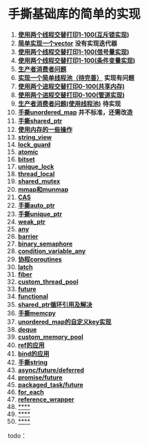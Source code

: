 # 手撕基础库的简单的实现

1. [**使用两个线程交替打印1-100(互斥锁实现)**](./手撕/使用两个线程交替打印1-100(互斥锁实现).cpp)
2. [**简单实现一个vector**](./手撕/my_vector.h) **没有实现迭代器**
3. [**使用两个线程交替打印1-100(信号量实现)**](./手撕/使用两个线程交替打印1-100(信号量实现).cpp)
4. [**使用两个线程交替打印1-100(条件变量实现)**](./手撕/使用两个线程交替打印1-100(条件变量实现).cpp)
5. [**生产者消费者问题**](./手撕/生产者消费者问题.cpp)
6. [**实现一个简单线程池（待完善）**](./手撕/my_thread_pool.h)  **实现有问题**
7. [**使用两个进程交替打印0-100(共享内存)**](./手撕/使用两个进程交替打印0-100(共享内存).cpp)
8. [**使用两个进程交替打印0-100(管道实现)**](./手撕/使用两个进程交替打印0-100(管道实现).cpp)
9. [**生产者消费者问题(使用线程池)**](./手撕/生产者消费者问题(使用线程池).cpp)  **待实现**
10. [**手撕unordered_map**](./手撕/my_unordered_map.cpp)    **并不标准，还需改造**
11. [**手撕shared_ptr**](./手撕/my_shared_ptr.h)
12. [**使用内存的一些操作**](./手撕/mem.md)
13. [**string_view**](./手撕/string_view.md) 
14. [**lock_guard**](./手撕/lock_guard.cpp) 
15. [**atomic**](./手撕/atomic.md) 
16. [**bitset**](./手撕/bitset.md) 
17. [**unique_lock**](./手撕/unique_lock.md)
18. [**thread_local**](./手撕/thread_local.md)
19. [**shared_mutex**](./手撕/shared_mutex.md)
20. [**mmap和munmap**](./手撕/mmap和munmap.md)
21. [**CAS**](./手撕/CAS.md)
22. [**手撕auto_ptr**](./手撕/AutoPtr.cpp)
23. [**手撕unique_ptr**](./手撕/UniquePtr.cpp)
24. [**weak_ptr**](./手撕/WeakPtr.md)
25. [**any**](./手撕/any.md)
26. [**barrier**](./手撕/barrier.md)
27. [**binary_semaphore**](./手撕/binary_semaphore.md)
28. [**condition_variable_any**](./手撕/condition_variable_any.md)
29. [**协程coroutines**](./手撕/coroutines.md)
30. [**latch**](./手撕/latch.md)
31. [**fiber**](./手撕/fiber.md)
32. [**custom_thread_pool**](./手撕/custom_thread_pool.hpp)
33. [**future**](./手撕/future.md)
34. [**functional**](./手撕/functional.md)
35. [**shared_ptr循环引用及解决**](./手撕/shared_weak.md)
36. [**手撕memcpy**](./手撕/memcpy.cpp)
37. [**unordered_map的自定义key实现**](./手撕/unordered_map的自定义key实现.cpp)
38. [**deque**](./手撕/deque.cpp)
39. [**custom_memory_pool**](./手撕/custom_memory_pool.cpp)
40. [**ref的应用**](./手撕/ref.md)
41. [**bind的应用**](./手撕/bind.md)
42. [**手撕string**](./手撕/MyString.h)
43. [**async/future/deferred**](./手撕/async.md)
44. [**promise/future**](./手撕/promise.md)
45. [**packaged_task/future**](./手撕/packaged_task.md)
46. [**for_each**](./手撕/for_each.md)
47. [**reference_wrapper**](./手撕/reference_wrapper.md)
48. [****](./手撕/xxxx.cpp)
49. [****](./手撕/xxxx.cpp)
50. [****](./手撕/xxxx.cpp)

todo：
